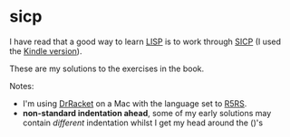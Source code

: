 sicp
====

I have read that a good way to learn [LISP](http://en.wikipedia.org/wiki/Lisp_(programming_language)) is to work through [SICP](http://mitpress.mit.edu/sicp/) (I used the [Kindle version](http://www.learningclojure.com/2011/02/advice-to-newbie.html)). 

These are my solutions to the exercises in the book.

Notes:
- I'm using [DrRacket](http://racket-lang.org/download/) on a Mac with the language set to [R5RS](http://www.schemers.org/Documents/Standards/R5RS/).
- **non-standard indentation ahead**, some of my early solutions may contain _different_ indentation whilst I get my head around the ()'s
